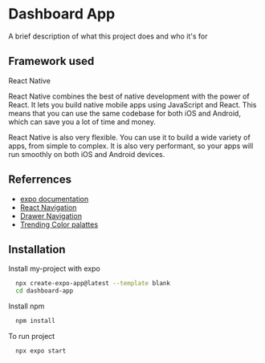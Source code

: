 
# Dashboard App

A brief description of what this project does and who it's for


## Framework used

React Native

React Native combines the best of native development with the power of React. It lets you build native mobile apps using JavaScript and React. This means that you can use the same codebase for both iOS and Android, which can save you a lot of time and money.

React Native is also very flexible. You can use it to build a wide variety of apps, from simple to complex. It is also very performant, so your apps will run smoothly on both iOS and Android devices.




## Referrences

 - [expo documentation](https://docs.expo.dev/get-started/create-a-project/)
 - [React Navigation](https://reactnavigation.org/docs/getting-started/)
 - [Drawer Navigation](https://reactnavigation.org/docs/drawer-based-navigation)
 - [Trending Color palattes](https://coolors.co/palettes/trending)
 


## Installation

Install my-project with expo

```bash
  npx create-expo-app@latest --template blank
  cd dashboard-app
```
Install npm 

```bash
  npm install
```

To run project 

```bash
  npx expo start
```

    
